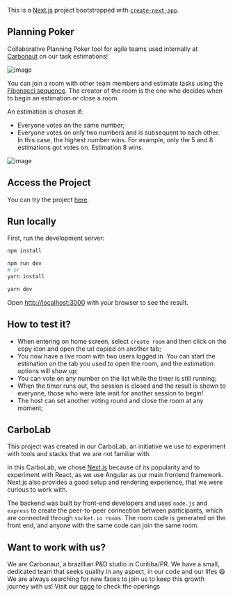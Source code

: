 This is a [Next.js](https://nextjs.org/) project bootstrapped with [`create-next-app`](https://github.com/vercel/next.js/tree/canary/packages/create-next-app).

## Planning Poker

Collaborative Planning Poker tool for agile teams used internally at [Carbonaut](https://carbonaut.io) on our task estimations!

![image](https://user-images.githubusercontent.com/66211955/179299318-f71a85f2-5191-4cfe-b8b1-b4bb5e071024.png)

You can join a room with other team members and estimate tasks using the [Fibonacci sequence](https://en.wikipedia.org/wiki/Fibonacci_number). The creator of the room is the one who decides when to begin an estimation or close a room.

An estimation is chosen if:

- Everyone votes on the same number;
- Everyone votes on only two numbers and is subsequent to each other. In this case, the highest number wins. For example, only the 5 and 8 estimations got votes on. Estimation 8 wins.

![image](https://user-images.githubusercontent.com/66211955/179301008-7b28abb1-6638-4da5-b4fe-8f92991ef501.png)

## Access the Project

You can try the project [here](https://poker.carbonaut.io).

## Run locally

First, run the development server:

```bash
npm install

npm run dev
# or
yarn install

yarn dev
```

Open [http://localhost:3000](http://localhost:3000) with your browser to see the result.

## How to test it?

- When entering on home screen, select `create room` and then click on the copy icon and open the url copied on another tab;
- You now have a live room with two users logged in. You can start the estimation on the tab you used to open the room, and the estimation options will show up;
- You can vote on any number on the list while the timer is still running;
- When the timer runs out, the session is closed and the result is shown to everyone, those who were late wait for another session to begin!
- The host can set another voting round and close the room at any moment;

## CarboLab

This project was created in our CarboLab, an initiative we use to experiment with tools and stacks that we are not familiar with.

In this CarboLab, we chose [Next.js](https://nextjs.org/) because of its popularity and to experiment with React, as we use Angular as our main frontend framework. Next.js also provides a good setup and rendering experience, that we were curious to work with.

The backend was built by front-end developers and uses `node.js` and `express` to create the peer-to-peer connection between participants, which are connected through `socket.io rooms`. The room code is generated on the front end, and anyone with the same code can join the same room.

## Want to work with us?

We are Carbonaut, a brazillian P&D studio in Curitiba/PR. We have a small, dedicated team that seeks quality in any aspect, in our code and our lifes :smile:
We are always searching for new faces to join us to keep this growth journey with us! Visit our [page](https://carbonaut.io/contact) to check the openings
